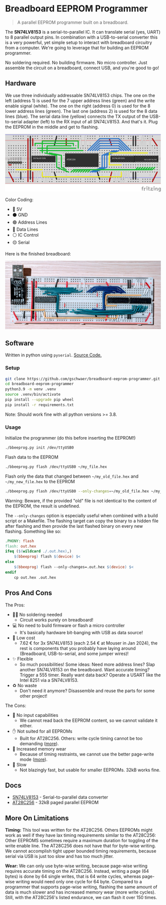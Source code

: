 # Breadboard EEPROM Programmer

> A parallel EEPROM programmer built on a breadboard.

The **SN74LV8153** is a serial-to-parallel IC. It can translate serial (yes, UART) to 8 parallel
output pins. In combination with a USB-to-serial converter this is a very powerful, yet simple setup
to interact with breadboard circuitry from a computer. We're going to leverage that for building an
EEPROM programmer.

No soldering required. No building firmware. No micro controller. Just assemble the circuit on a
breadboard, connect USB, and you're good to go!


## Hardware

We use three individually addressable SN74LV8153 chips. The one on the left (address 1) is used for
the 7 upper address lines (green) and the write enable signal (white). The one on the right
(address 0) is used for the 8 lower address lines (green). The last one (address 2) is used for the
8 data lines (blue). The serial data line (yellow) connects the TX output of the USB-to-serial
adapter (left) to the RX input of all SN74LV8153. And that's it. Plug the EEPROM in the middle and
get to flashing.

![breadboard schematic](img/bbeeprog.svg)

Color Coding:
- 🔴 5V
- ⚫ GND
- 🟢 Address Lines
- 🔵 Data Lines
- ⚪ IC Control
- 🟡 Serial


Here is the finished breadboard:

![photo of breadboard](img/photo.jpg)


## Software

Written in python using `pyserial`. [Source Code.](bbeeprog.py)


### Setup

```bash
git clone https://github.com/gschwaer/breadboard-eeprom-programmer.git
cd breadboard-eeprom-programmer
python3.9 -m venv .venv
source .venv/bin/activate
pip install --upgrade pip wheel
pip install -r requirements.txt
```
Note: Should work fine with all python versions >= 3.8.


### Usage

Initialize the programmer (do this before inserting the EEPROM!)
```bash
./bbeeprog.py init /dev/ttyUSB0
```

Flash data to the EEPROM
```bash
./bbeeprog.py flash /dev/ttyUSB0 ~/my_file.hex
```

Flash only the data that changed between `~/my_old_file.hex` and `~/my_new_file.hex` to the EEPROM
```bash
./bbeeprog.py flash /dev/ttyUSB0 --only-changes=~/my_old_file.hex ~/my_new_file.hex
```
Warning: Beware, if the provided "old" file is not identical to the content of the EEPROM, the
         result is undefined.

The `--only-changes` option is especially useful when combined with a build script or a Makefile.
The flashing target can copy the binary to a hidden file after flashing and then provide the last
flashed binary on every new flashing. Something like so:
```Makefile
.PHONY: flash
flash: out.hex
ifeq ($(wildcard ./.out.hex),)
	$(bbeeprog) flash $(device) $<
else
	$(bbeeprog) flash --only-changes=.out.hex $(device) $<
endif
	cp out.hex .out.hex
```

## Pros And Cons

The Pros:

- 🧑‍🏭 No soldering needed
  - Circuit works purely on breadboard!
- 💻 No need to build firmware or flash a micro controller
  - It's basically hardware bit-banging with USB as data source!
- 🛒 Low cost
  - 7.62 € for 3x SN74LV8153 (each 2.54 € at Mouser in Jan 2024), the rest is components that you
    probably have laying around (Breadboard, USB-to-serial, and some jumper wires)!
- ✨ Flexible
  - So much possibilities! Some ideas: Need more address lines? Slap another SN74LV8153 on the
    breadboard. Want accurate timing? Trigger a 555 timer. Really want data back? Operate a USART
    like the Intel 8251 via a SN74LV8153.
- ♻️ No waste
  - Don't need it anymore? Disassemble and reuse the parts for some other project!

The Cons:
- 🙉 No input capabilities
  - We cannot read back the EEPROM content, so we cannot validate it either.
- ✋ Not suited for all EEPROMs
  - Built for AT28C256. Others: write cycle timing cannot be too demanding
    ([more](#more-on-limitations)).
- 🔨 Increased memory wear
  - Because of timing restraints, we cannot use the better page-write mode
    ([more](#more-on-limitations)).
- 🐌 Slow
  - Not blazingly fast, but usable for smaller EEPROMs. 32kB works fine.


## Docs

- [SN74LV8153](https://www.ti.com/lit/ds/symlink/sn74lv8153.pdf?ts=1706468538401) -
  Serial-to-parallel data converter
- [AT28C256](https://ww1.microchip.com/downloads/aemDocuments/documents/MPD/ProductDocuments/DataSheets/AT28C256-Industrial-Grade-256-Kbit-Paged-Parallel-EEPROM-Data-Sheet-DS20006386.pdf) - 32kB paged
  parallel EEPROM


## More On Limitations

**Timing:** This tool was written for the AT28C256. Others EEPROMs might work as well if they have
lax timing requirements similar to the AT28C256: Other EEPROMS sometimes require a maximum duration
for toggling of the write enable line. The AT28C256 does not have that for byte-wise writing. We
cannot accomplish tight upper bounded timing requirements, because serial via USB is just too slow
and has too much jitter.

**Wear:** We can only use byte-wise writing, because page-wise writing requires accurate timing on
the AT28C256. Instead, writing a page (64 bytes) is done by 64 single writes, that is 64 write
cycles, whereas page-wise writing would need only one cycle for 64 byte. Compared to a programmer
that supports page-wise writing, flashing the same amount of data is much slower and has increased
memory wear (more write cycles). Still, with the AT28C256's listed endurance, we can flash it over
150 times.
